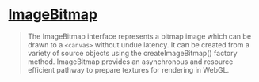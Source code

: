 # [ImageBitmap](https://developer.mozilla.org/en-US/docs/Web/API/ImageBitmap)

> The ImageBitmap interface represents a bitmap image which can be drawn to a `<canvas>` without undue latency. It can be created from a variety of source objects using the createImageBitmap() factory method. ImageBitmap provides an asynchronous and resource efficient pathway to prepare textures for rendering in WebGL.
